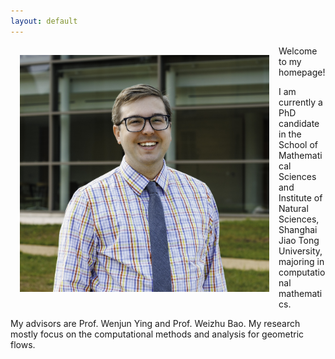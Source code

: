 ```yaml
---
layout: default
---
```

<img style="width=375px;height=375px;float:left;padding:15px;"
src="/images/mcgee_headshot_prim_trimmed.jpg" alt="" width="399" height="379">

Welcome to my homepage!

I am currently a PhD candidate in the School of Mathematical Sciences and Institute of Natural Sciences, Shanghai Jiao Tong University, majoring in computational mathematics.

My advisors are Prof. Wenjun Ying and Prof. Weizhu Bao. My research mostly focus on the computational methods and analysis for geometric flows.
